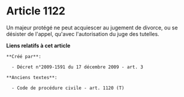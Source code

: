 # Article 1122

Un majeur protégé ne peut acquiescer au jugement de divorce, ou se désister de l'appel, qu'avec l'autorisation du juge des
tutelles.

**Liens relatifs à cet article**

	**Créé par**:

	  - Décret n°2009-1591 du 17 décembre 2009 - art. 3

	**Anciens textes**:

	  - Code de procédure civile - art. 1120 (T)
